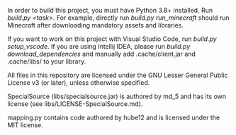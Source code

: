 In order to build this project, you must have Python 3.8+ installed. Run _build.py \<task\>_. For example, directly run _build.py run\_minecraft_ should run Minecraft after downloading mandatory assets and libraries.

If you want to work on this project with Visual Studio Code, run _build.py setup\_vscode_. If you are using Intellij IDEA, please run _build.py download\_dependencies_ and manually add .cache/client.jar and .cache/libs/ to your library.

All files in this repository are licensed under the GNU Lesser General Public License v3 (or later), unless otherwise specified.

SpecialSource (libs/specialsource.jar) is authored by md_5 and has its own license (see libs/LICENSE-SpecialSource.md).

mapping.py contains code authored by hube12 and is licensed under the MIT license.
